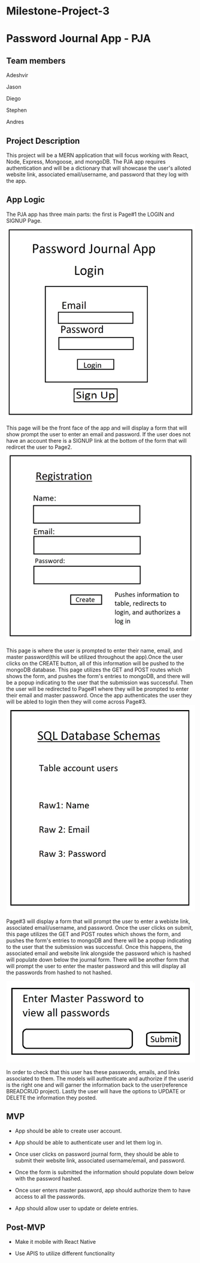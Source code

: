 # Milestone-Project-3
# Password Journal App - PJA

## Team members

 Adeshvir

 Jason

 Diego

 Stephen
 
 Andres

## Project Description 

This project will be a MERN application that will focus working with React, Node, Express, Mongoose, and mongoDB. The PJA app requires authentication and  will be a dictionary that will showcase the user's alloted website link, associated email/username, and password that they log with the app.

## App Logic

The PJA app has three main parts: the first is Page#1 the LOGIN and SIGNUP Page. 
![Login Page](/src/imgs/LoginPage.jpg)

This page will be the front face of the app and will display a form that will show prompt the user to enter an email and password. If the user does not have an account there is a SIGNUP link at the bottom of the form that will redircet the user to Page2. 
![Reigstration](/src/imgs/Registration.jpg)

This page is where the user is prompted to enter their name, email, and master password(this will be utilized throughout the app).Once the user clicks on the CREATE button, all of this information will be pushed to the mongoDB database. This page utilizes the GET and POST routes which shows the form, and pushes the form's entries to mongoDB, and there will be a popup indicating to the user that the submission was successful. Then the user will be redirected to Page#1 where they will be prompted to enter their email and master password. Once the app authenticates the user they will be abled to login then they will come across Page#3. 
![Schemas](/src/imgs/Schemas.jpg)

Page#3 will display a form that will prompt the user to enter a webiste link, associated email/username, and password. Once the user clicks on submit, this page utilizes the GET and POST routes which shows the form, and pushes the form's entries to mongoDB and there will be a popup indicating to the user that the submission was successful. Once this happens, the associated email and website link alongside the password which is hashed will populate down below the journal form. There will be another form that will prompt the user to enter the master password and this will display all the passwords from hashed to not hashed. 

![Master Password View](/src/imgs/MasterPasswordView.jpg)

In order to check that this user has these passwords, emails, and links associated to them. The models will authenticate and authorize if the userid is the right one and will garner the information back to the user(reference BREADCRUD project). Lastly the user will have the options to UPDATE or DELETE the information they posted.


## MVP
- App should be able to create user account.

- App should be able to authenticate user and let them log in.

- Once user clicks on password journal form, they should be able to submit their website link, associated username/email, and password.

- Once the form is submitted the information should populate down below with the password hashed.

- Once user enters master password, app should authorize them to have access to all the passwords.

- App should allow user to update or delete entries.



## Post-MVP
- Make it mobile with React Native

- Use APIS to utilize different functionality